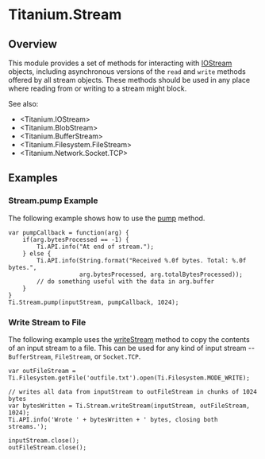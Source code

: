 # Titanium.Stream

<TypeHeader/>

## Overview

This module provides a set of methods for interacting with
[IOStream](Titanium.IOStream) objects, including asynchronous versions of the
`read` and `write` methods offered by all stream objects. These
methods should be used in any place where reading from or writing
to a stream might block.

See also:

* <Titanium.IOStream>
* <Titanium.BlobStream>
* <Titanium.BufferStream>
* <Titanium.Filesystem.FileStream>
* <Titanium.Network.Socket.TCP>

## Examples

### Stream.pump Example

The following example shows how to use the [pump](Titanium.Stream.pump) method.

    var pumpCallback = function(arg) {
        if(arg.bytesProcessed == -1) {
            Ti.API.info("At end of stream.");
        } else {
            Ti.API.info(String.format("Received %.0f bytes. Total: %.0f bytes.",
                        arg.bytesProcessed, arg.totalBytesProcessed));
            // do something useful with the data in arg.buffer
        }
    }
    Ti.Stream.pump(inputStream, pumpCallback, 1024);

### Write Stream to File

The following example uses the [writeStream](Titanium.Stream.writeStream) method
to copy the contents of an input stream to a file. This can be used for any kind
of input stream -- `BufferStream`, `FileStream`, or `Socket.TCP`.

    var outFileStream = Ti.Filesystem.getFile('outfile.txt').open(Ti.Filesystem.MODE_WRITE);

    // writes all data from inputStream to outFileStream in chunks of 1024 bytes
    var bytesWritten = Ti.Stream.writeStream(inputStream, outFileStream, 1024);
    Ti.API.info('Wrote ' + bytesWritten + ' bytes, closing both streams.');

    inputStream.close();
    outFileStream.close();

<ApiDocs/>
